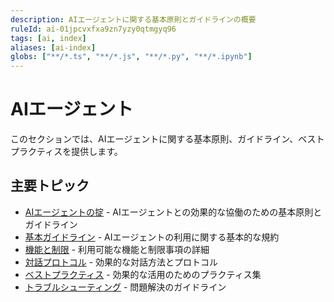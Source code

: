 ```yaml
---
description: AIエージェントに関する基本原則とガイドラインの概要
ruleId: ai-01jpcvxfxa9zn7yzy0qtmgyq96
tags: [ai, index]
aliases: [ai-index]
globs: ["**/*.ts", "**/*.js", "**/*.py", "**/*.ipynb"]
---
```



# AIエージェント

このセクションでは、AIエージェントに関する基本原則、ガイドライン、ベストプラクティスを提供します。

## 主要トピック

- [AIエージェントの掟](ai-agents/collaboration-principles.md) - AIエージェントとの効果的な協働のための基本原則とガイドライン
- [基本ガイドライン](ai-agents/guidelines.md) - AIエージェントの利用に関する基本的な規約
- [機能と制限](ai-agents/capabilities.md) - 利用可能な機能と制限事項の詳細
- [対話プロトコル](ai-agents/interaction.md) - 効果的な対話方法とプロトコル
- [ベストプラクティス](ai-agents/best-practices.md) - 効果的な活用のためのプラクティス集
- [トラブルシューティング](ai-agents/troubleshooting.md) - 問題解決のガイドライン
